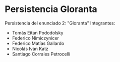 # Persistencia Gloranta
Persistencia del enunciado 2: "Gloranta"
Integrantes:
- Tomás Eitan Pododolsky
- Federico Nimiczynicer
- Federico Matías Gallardo
- Nicolás Iván Katz
- Santiago Corrales Petrocelli
